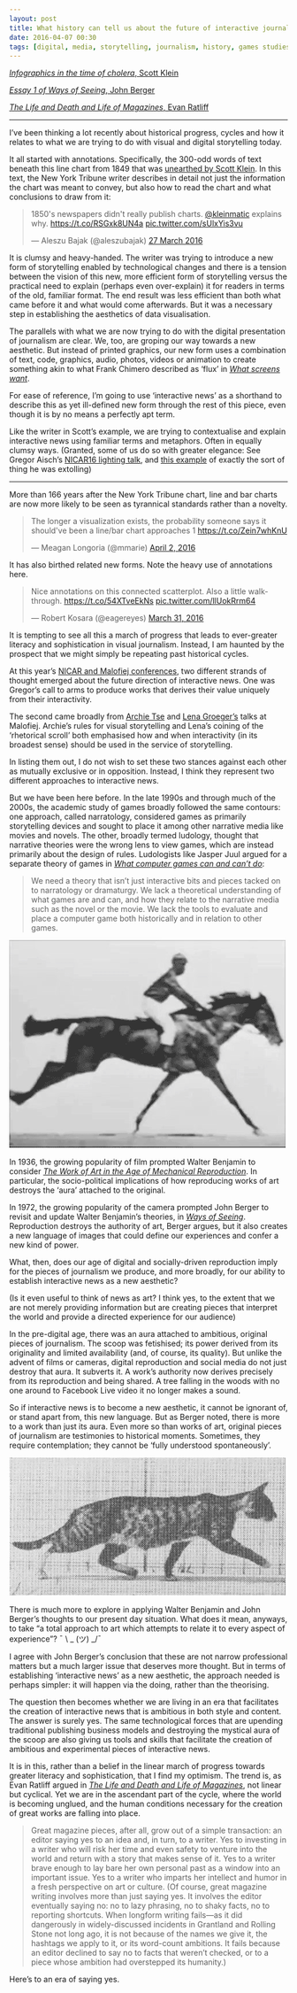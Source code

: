 ```yaml
---
layout: post
title: What history can tell us about the future of interactive journalism
date: 2016-04-07 00:30
tags: [digital, media, storytelling, journalism, history, games studies, visual journalism]
---
```


[*Infographics in the time of cholera*, Scott Klein](https://www.guernicamag.com/daily/scott-klein-infographics-in-the-time-of-cholera/)

[*Essay 1 of Ways of Seeing*, John Berger]( http://waysofseeingwaysofseeing.com/ways-of-seeing-john-berger-5.7.pdf)

[*The Life and Death and Life of Magazines*, Evan Ratliff](
https://evan.atavist.com/the-life-and-death-and-life-of-magazines)

***

I’ve been thinking a lot recently about historical progress, cycles and how it relates to what we are trying to do with visual and digital storytelling today.

It all started with annotations. Specifically, the 300-odd words of text beneath this line chart from 1849 that was [unearthed by Scott Klein](https://www.guernicamag.com/daily/scott-klein-infographics-in-the-time-of-cholera/). In this text, the New York Tribune writer describes in detail not just the information the chart was meant to convey, but also how to read the chart and what conclusions to draw from it:

<blockquote class="twitter-tweet" data-lang="en-gb"><p lang="en" dir="ltr">1850&#39;s newspapers didn&#39;t really publish charts. <a href="https://twitter.com/kleinmatic">@kleinmatic</a> explains why. <a href="https://t.co/RSGxk8UN4a">https://t.co/RSGxk8UN4a</a> <a href="https://t.co/sUlxYis3vu">pic.twitter.com/sUlxYis3vu</a></p>&mdash; Aleszu Bajak (@aleszubajak) <a href="https://twitter.com/aleszubajak/status/714073496842801152">27 March 2016</a></blockquote>
<script async src="//platform.twitter.com/widgets.js" charset="utf-8"></script>

It is clumsy and heavy-handed. The writer was trying to introduce a new form of storytelling enabled by technological changes and there is a tension between the vision of this new, more efficient form of storytelling versus the practical need to explain (perhaps even over-explain) it for readers in terms of the old, familiar format.  The end result was less efficient than both what came before it and what would come afterwards. But it was a necessary step in establishing the aesthetics of data visualisation.

The parallels with what we are now trying to do with the digital presentation of journalism are clear. We, too, are groping our way towards a new aesthetic. But instead of printed graphics, our new form uses a combination of text, code, graphics, audio, photos, videos or animation to create something akin to what Frank Chimero described as ‘flux’ in [*What screens want*](http://www.frankchimero.com/writing/what-screens-want/). 

For ease of reference, I’m going to use ‘interactive news’ as a shorthand to describe this as yet ill-defined new form through the rest of this piece, even though it is by no means a perfectly apt term.

Like the writer in Scott’s example, we are trying to contextualise and explain interactive news using familiar terms and metaphors. Often in equally clumsy ways. (Granted, some of us do so with greater elegance: See Gregor Aisch’s [NICAR16 lighting talk](http://slides.com/drivenbydata/nicar16#/), and [this example](http://www.nytimes.com/interactive/2016/04/01/us/police-bodycam-video.html?_r=0) of exactly the sort of thing he was extolling)

***

More than 166 years after the New York Tribune chart, line and bar charts are now more likely to be seen as tyrannical standards rather than a novelty.

<blockquote class="twitter-tweet" data-partner="tweetdeck"><p lang="en" dir="ltr">The longer a visualization exists, the probability someone says it should&#39;ve been a line/bar chart approaches 1 <a href="https://t.co/Zein7whKnU">https://t.co/Zein7whKnU</a></p>&mdash; Meagan Longoria (@mmarie) <a href="https://twitter.com/mmarie/status/716294980344545280">April 2, 2016</a></blockquote>
<script async src="//platform.twitter.com/widgets.js" charset="utf-8"></script>

It has also birthed related new forms. Note the heavy use of annotations here.

<blockquote class="twitter-tweet" data-partner="tweetdeck"><p lang="en" dir="ltr">Nice annotations on this connected scatterplot. Also a little walk-through. <a href="https://t.co/54XTveEkNs">https://t.co/54XTveEkNs</a> <a href="https://t.co/llUokRrm64">pic.twitter.com/llUokRrm64</a></p>&mdash; Robert Kosara (@eagereyes) <a href="https://twitter.com/eagereyes/status/715553276352040960">March 31, 2016</a></blockquote>
<script async src="//platform.twitter.com/widgets.js" charset="utf-8"></script>

It is tempting to see all this a march of progress that leads to ever-greater literacy and sophistication in visual journalism. Instead, I am haunted by the prospect that we might simply be repeating past historical cycles. 

At this year’s [NICAR and Malofiej conferences](../03/tapestry-nicar-notes), two different strands of thought emerged about the future direction of interactive news. One was Gregor’s call to arms to produce works that derives their value uniquely from their interactivity.

The second came broadly from [Archie Tse](https://github.com/archietse/malofiej-2016/blob/master/tse-malofiej-2016-slides.pdf) and [Lena Groeger’s](http://bit.ly/malofiej24) talks at Malofiej.  Archie’s rules for visual storytelling and Lena’s coining of the ‘rhetorical scroll’ both emphasised how and when interactivity (in its broadest sense) should be used in the service of storytelling.

In listing them out, I do not wish to set these two stances against each other as mutually exclusive or in opposition. Instead, I think they represent two different approaches to interactive news.

But we have been here before. In the late 1990s and through much of the 2000s, the academic study of games broadly followed the same contours: one approach, called narratology, considered games as primarily storytelling devices and sought to place it among other narrative media like movies and novels. The other, broadly termed ludology, thought that narrative theories were the wrong lens to view games, which are instead primarily about the design of rules. Ludologists like Jasper Juul argued for a separate theory of games in [*What computer games can and can’t do*](http://www.jesperjuul.net/text/wcgcacd.html):

> We need a theory that isn’t just interactive bits and pieces tacked on to narratology or dramaturgy. We lack a theoretical understanding of what games are and can, and how they relate to the narrative media such as the novel or the movie. We lack the tools to evaluate and place a computer game both historically and in relation to other games.

![](/images/horse.gif)

In 1936, the growing popularity of film prompted Walter Benjamin to consider [*The Work of Art in the Age of Mechanical Reproduction*](http://raley.english.ucsb.edu/wp-content2/uploads/Benjamin-art.pdf). In particular, the socio-political implications of how reproducing works of art destroys the ‘aura’ attached to the original. 

In 1972, the growing popularity of the camera prompted John Berger to revisit and update Walter Benjamin’s theories, in [*Ways of Seeing*]( http://waysofseeingwaysofseeing.com/ways-of-seeing-john-berger-5.7.pdf). Reproduction destroys the authority of art, Berger argues, but it also creates a new language of images that could define our experiences and confer a new kind of power.

What, then, does our age of digital and socially-driven reproduction imply for the pieces of journalism we produce, and more broadly, for our ability to establish interactive news as a new aesthetic?

(Is it even useful to think of news as art? I think yes, to the extent that we are not merely providing information but are creating pieces that interpret the world and provide a directed experience for our audience)

In the pre-digital age, there was an aura attached to ambitious, original pieces of journalism. The scoop was fetishised; its power derived from its originality and limited availability (and, of course, its quality). But unlike the advent of films or cameras, digital reproduction and social media do not just destroy that aura. It subverts it. A work’s authority now derives precisely from its reproduction and being shared.  A tree falling in the woods with no one around to Facebook Live video it no longer makes a sound.

So if interactive news is to become a new aesthetic, it cannot be ignorant of, or stand apart from, this new language. But as Berger noted, there is more to a work than just its aura. Even more so than works of art, original pieces of journalism are testimonies to historical moments. Sometimes, they require contemplation; they cannot be ‘fully understood spontaneously’.

![](/images/cat.gif)

There is much more to explore in applying Walter Benjamin and John Berger’s thoughts to our present day situation. What does it mean, anyways, to take “a total approach to art which attempts to relate it to every aspect of experience”? ¯ \ _ (ツ) _/¯

I agree with John Berger’s conclusion that these are not narrow professional matters but a much larger issue that deserves more thought.  But in terms of establishing ‘interactive news’ as a new aesthetic, the approach needed is perhaps simpler: it will happen via the doing, rather than the theorising.

The question then becomes whether we are living in an era that facilitates the creation of interactive news that is ambitious in both style and content. The answer is surely yes. The same technological forces that are upending traditional publishing business models and destroying the mystical aura of the scoop are also giving us tools and skills that facilitate the creation of ambitious and experimental pieces of interactive news.  

It is in this, rather than a belief in the linear march of progress towards greater literacy and sophistication, that I find my optimism. The trend is, as Evan Ratliff argued in [*The Life and Death and Life of Magazines*](https://evan.atavist.com/the-life-and-death-and-life-of-magazines), not linear but cyclical. Yet we are in the ascendant part of the cycle, where the world is becoming unglued, and the human conditions necessary for the creation of great works are falling into place.

> Great magazine pieces, after all, grow out of a simple transaction: an editor saying yes to an idea and, in turn, to a writer. Yes to investing in a writer who will risk her time and even safety to venture into the world and return with a story that makes sense of it. Yes to a writer brave enough to lay bare her own personal past as a window into an important issue. Yes to a writer who imparts her intellect and humor in a fresh perspective on art or culture. (Of course, great magazine writing involves more than just saying yes. It involves the editor eventually saying no: no to lazy phrasing, no to shaky facts, no to reporting shortcuts. When longform writing fails—as it did dangerously in widely-discussed incidents in Grantland and Rolling Stone not long ago, it is not because of the names we give it, the hashtags we apply to it, or its word-count ambitions. It fails because an editor declined to say no to facts that weren’t checked, or to a piece whose ambition had overstepped its humanity.)

Here’s to an era of saying yes.
